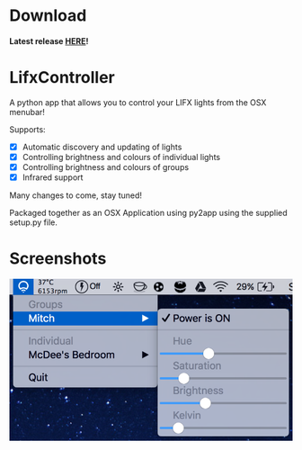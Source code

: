 # Download

#### Latest release [HERE](https://github.com/mitchmcdee/LifxController/releases/download/v0.4-beta/LifxController.app.zip)!

# LifxController

A python app that allows you to control your LIFX lights from the OSX menubar!

Supports:
  - [x] Automatic discovery and updating of lights
  - [x] Controlling brightness and colours of individual lights
  - [x] Controlling brightness and colours of groups
  - [x] Infrared support

Many changes to come, stay tuned!

Packaged together as an OSX Application using py2app using the supplied setup.py file.

# Screenshots

![menuDemo](menuDemo.png)
